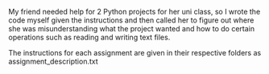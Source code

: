 My friend needed help for 2 Python projects for her uni class, so I wrote the code myself given the instructions and then called her to figure out where she was misunderstanding what the project wanted and how to do certain operations such as reading and writing text files.

The instructions for each assignment are given in their respective folders as assignment_description.txt
